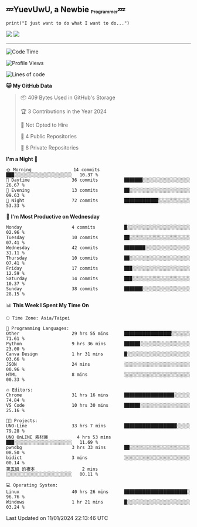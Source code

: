 ## :zzz:YuevUwU, a Newbie <sub><sup><sub>Programmer</sub></sup></sub>:zzz:
```python3
print("I just want to do what I want to do...")
```
<picture>
  <source
    srcset="https://github-readme-stats.vercel.app/api?username=YuevUwU&show_icons=true&theme=midnight-purple&hide_border=true&border_radius=10&show=reviews"
    media="(prefers-color-scheme: dark)"
  />
  <source
    srcset="https://github-readme-stats.vercel.app/api?username=YuevUwU&show_icons=true&theme=buefy&hide_border=true&border_radius=10&show=reviews"
    media="(prefers-color-scheme: light), (prefers-color-scheme: no-preference)"
  />
  <img src="https://github-readme-stats.vercel.app/api?username=YuevUwU&show_icons=true&theme=midnight-purple&hide_border=true&border_radius=10&show=reviews" />
</picture>

<picture>
  <source
    srcset="https://github-readme-stats.vercel.app/api/top-langs/?username=YuevUwU&layout=donut&theme=midnight-purple&hide_border=true&border_radius=10&"
    media="(prefers-color-scheme: dark)"
  />
  <source
    srcset="https://github-readme-stats.vercel.app/api/top-langs/?username=YuevUwU&layout=donut&theme=buefy&hide_border=true&border_radius=10"
    media="(prefers-color-scheme: light), (prefers-color-scheme: no-preference)"
  />
  <img src="https://github-readme-stats.vercel.app/api/top-langs/?username=YuevUwU&layout=donut&theme=midnight-purple&hide_border=true&border_radius=10" />
</picture>

---

<!--START_SECTION:waka-->
![Code Time](http://img.shields.io/badge/Code%20Time-81%20hrs%2034%20mins-blue)

![Profile Views](http://img.shields.io/badge/Profile%20Views-20-blue)

![Lines of code](https://img.shields.io/badge/From%20Hello%20World%20I%27ve%20Written-17.8%20thousand%20lines%20of%20code-blue)

**🐱 My GitHub Data** 

> 📦 409 Bytes Used in GitHub's Storage 
 > 
> 🏆 3 Contributions in the Year 2024
 > 
> 🚫 Not Opted to Hire
 > 
> 📜 4 Public Repositories 
 > 
> 🔑 8 Private Repositories 
 > 
**I'm a Night 🦉** 

```text
🌞 Morning                14 commits          ███░░░░░░░░░░░░░░░░░░░░░░   10.37 % 
🌆 Daytime                36 commits          ███████░░░░░░░░░░░░░░░░░░   26.67 % 
🌃 Evening                13 commits          ██░░░░░░░░░░░░░░░░░░░░░░░   09.63 % 
🌙 Night                  72 commits          █████████████░░░░░░░░░░░░   53.33 % 
```
📅 **I'm Most Productive on Wednesday** 

```text
Monday                   4 commits           █░░░░░░░░░░░░░░░░░░░░░░░░   02.96 % 
Tuesday                  10 commits          ██░░░░░░░░░░░░░░░░░░░░░░░   07.41 % 
Wednesday                42 commits          ████████░░░░░░░░░░░░░░░░░   31.11 % 
Thursday                 10 commits          ██░░░░░░░░░░░░░░░░░░░░░░░   07.41 % 
Friday                   17 commits          ███░░░░░░░░░░░░░░░░░░░░░░   12.59 % 
Saturday                 14 commits          ███░░░░░░░░░░░░░░░░░░░░░░   10.37 % 
Sunday                   38 commits          ███████░░░░░░░░░░░░░░░░░░   28.15 % 
```


📊 **This Week I Spent My Time On** 

```text
🕑︎ Time Zone: Asia/Taipei

💬 Programming Languages: 
Other                    29 hrs 55 mins      ██████████████████░░░░░░░   71.61 % 
Python                   9 hrs 36 mins       ██████░░░░░░░░░░░░░░░░░░░   23.00 % 
Canva Design             1 hr 31 mins        █░░░░░░░░░░░░░░░░░░░░░░░░   03.66 % 
JSON                     24 mins             ░░░░░░░░░░░░░░░░░░░░░░░░░   00.96 % 
HTML                     8 mins              ░░░░░░░░░░░░░░░░░░░░░░░░░   00.33 % 

🔥 Editors: 
Chrome                   31 hrs 16 mins      ███████████████████░░░░░░   74.84 % 
VS Code                  10 hrs 30 mins      ██████░░░░░░░░░░░░░░░░░░░   25.16 % 

🐱‍💻 Projects: 
UNO-Line                 33 hrs 7 mins       ████████████████████░░░░░   79.28 % 
UNO OnLINE 素材庫           4 hrs 53 mins       ███░░░░░░░░░░░░░░░░░░░░░░   11.69 % 
pwndbg                   3 hrs 33 mins       ██░░░░░░░░░░░░░░░░░░░░░░░   08.50 % 
bidict                   3 mins              ░░░░░░░░░░░░░░░░░░░░░░░░░   00.14 % 
第五組 的複本                  2 mins              ░░░░░░░░░░░░░░░░░░░░░░░░░   00.11 % 

💻 Operating System: 
Linux                    40 hrs 26 mins      ████████████████████████░   96.76 % 
Windows                  1 hr 21 mins        █░░░░░░░░░░░░░░░░░░░░░░░░   03.24 % 
```


 Last Updated on 11/01/2024 22:13:46 UTC
<!--END_SECTION:waka-->
